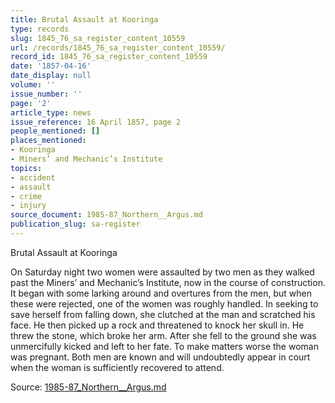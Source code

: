 ```yaml
---
title: Brutal Assault at Kooringa
type: records
slug: 1845_76_sa_register_content_10559
url: /records/1845_76_sa_register_content_10559/
record_id: 1845_76_sa_register_content_10559
date: '1857-04-16'
date_display: null
volume: ''
issue_number: ''
page: '2'
article_type: news
issue_reference: 16 April 1857, page 2
people_mentioned: []
places_mentioned:
- Kooringa
- Miners’ and Mechanic’s Institute
topics:
- accident
- assault
- crime
- injury
source_document: 1985-87_Northern__Argus.md
publication_slug: sa-register
---
```


Brutal Assault at Kooringa

On Saturday night two women were assaulted by two men as they walked past the Miners’ and Mechanic’s Institute, now in the course of construction.  It began with some larking around and overtures from the men, but when these were rejected, one of the women was roughly handled.  In seeking to save herself from falling down, she clutched at the man and scratched his face.  He then picked up a rock and threatened to knock her skull in.  He threw the stone, which broke her arm.  After she fell to the ground she was unmercifully kicked and left to her fate.  To make matters worse the woman was pregnant.  Both men are known and will undoubtedly appear in court when the woman is sufficiently recovered to attend.

Source: [1985-87_Northern__Argus.md](/downloads/markdown/1985-87_Northern__Argus.md)
